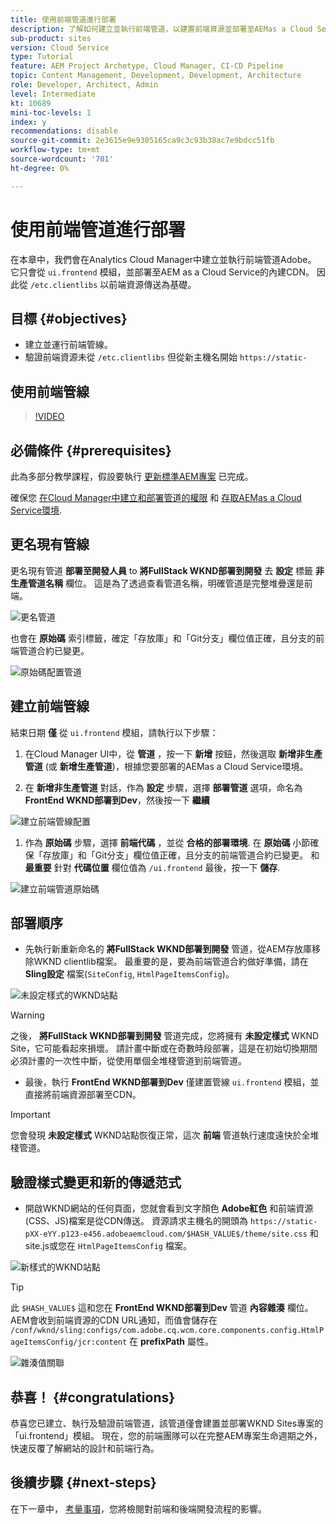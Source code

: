 ```yaml
---
title: 使用前端管道進行部署
description: 了解如何建立並執行前端管道，以建置前端資源並部署至AEMas a Cloud Service的內建CDN。
sub-product: sites
version: Cloud Service
type: Tutorial
feature: AEM Project Archetype, Cloud Manager, CI-CD Pipeline
topic: Content Management, Development, Development, Architecture
role: Developer, Architect, Admin
level: Intermediate
kt: 10689
mini-toc-levels: 1
index: y
recommendations: disable
source-git-commit: 2e3615e9e9305165ca9c3c93b38ac7e9bdcc51fb
workflow-type: tm+mt
source-wordcount: '701'
ht-degree: 0%

---
```



# 使用前端管道進行部署

在本章中，我們會在Analytics Cloud Manager中建立並執行前端管道Adobe。 它只會從 `ui.frontend` 模組，並部署至AEM as a Cloud Service的內建CDN。 因此從  `/etc.clientlibs` 以前端資源傳送為基礎。


## 目標 {#objectives}

* 建立並運行前端管線。
* 驗證前端資源未從 `/etc.clientlibs` 但從新主機名開始 `https://static-`

## 使用前端管線

>[!VIDEO](https://video.tv.adobe.com/v/3409420/)

## 必備條件 {#prerequisites}

此為多部分教學課程，假設要執行 [更新標準AEM專案](./update-project.md) 已完成。

確保您 [在Cloud Manager中建立和部署管道的權限](https://experienceleague.adobe.com/docs/experience-manager-cloud-manager/content/requirements/users-and-roles.html?lang=en#role-definitions) 和 [存取AEMas a Cloud Service環境](https://experienceleague.adobe.com/docs/experience-manager-cloud-service/content/implementing/using-cloud-manager/manage-environments.html).

## 更名現有管線

更名現有管道 __部署至開發人員__ to  __將FullStack WKND部署到開發__ 去 __設定__ 標籤 __非生產管道名稱__ 欄位。 這是為了透過查看管道名稱，明確管道是完整堆疊還是前端。

![更名管道](assets/fullstack-wknd-deploy-dev-pipeline.png)


也會在 __原始碼__ 索引標籤，確定「存放庫」和「Git分支」欄位值正確，且分支的前端管道合約已變更。

![原始碼配置管道](assets/fullstack-wknd-source-code-config.png)


## 建立前端管線

結束日期 __僅__ 從 `ui.frontend` 模組，請執行以下步驟：

1. 在Cloud Manager UI中，從 __管道__ ，按一下 __新增__ 按鈕，然後選取 __新增非生產管道__ (或 __新增生產管道__)，根據您要部署的AEMas a Cloud Service環境。

1. 在 __新增非生產管道__ 對話，作為 __設定__ 步驟，選擇 __部署管道__ 選項，命名為 __FrontEnd WKND部署到Dev__，然後按一下 __繼續__

![建立前端管線配置](assets/create-frontend-pipeline-configs.png)

1. 作為 __原始碼__ 步驟，選擇 __前端代碼__ ，並從 __合格的部署環境__. 在 __原始碼__ 小節確保「存放庫」和「Git分支」欄位值正確，且分支的前端管道合約已變更。
和 __最重要__ 針對 __代碼位置__ 欄位值為 `/ui.frontend` 最後，按一下 __儲存__.

![建立前端管道原始碼](assets/create-frontend-pipeline-source-code.png)


## 部署順序

* 先執行新重新命名的 __將FullStack WKND部署到開發__ 管道，從AEM存放庫移除WKND clientlib檔案。 最重要的是，要為前端管道合約做好準備，請在 __Sling設定__ 檔案(`SiteConfig`, `HtmlPageItemsConfig`)。

![未設定樣式的WKND站點](assets/unstyled-wknd-site.png)

>[!WARNING]
>
>之後， __將FullStack WKND部署到開發__ 管道完成，您將擁有 __未設定樣式__ WKND Site，它可能看起來損壞。 請計畫中斷或在奇數時段部署，這是在初始切換期間必須計畫的一次性中斷，從使用單個全堆棧管道到前端管道。


* 最後，執行 __FrontEnd WKND部署到Dev__ 僅建置管線 `ui.frontend` 模組，並直接將前端資源部署至CDN。

>[!IMPORTANT]
>
>您會發現 __未設定樣式__ WKND站點恢復正常，這次 __前端__ 管道執行速度遠快於全堆棧管道。

## 驗證樣式變更和新的傳遞范式

* 開啟WKND網站的任何頁面，您就會看到文字顏色 __Adobe紅色__ 和前端資源(CSS、JS)檔案是從CDN傳送。 資源請求主機名的開頭為 `https://static-pXX-eYY.p123-e456.adobeaemcloud.com/$HASH_VALUE$/theme/site.css` 和site.js或您在 `HtmlPageItemsConfig` 檔案。


![新樣式的WKND站點](assets/newly-styled-wknd-site.png)



>[!TIP]
>
>此 `$HASH_VALUE$` 這和您在 __FrontEnd WKND部署到Dev__  管道 __內容雜湊__ 欄位。 AEM會收到前端資源的CDN URL通知，而值會儲存在 `/conf/wknd/sling:configs/com.adobe.cq.wcm.core.components.config.HtmlPageItemsConfig/jcr:content` 在 __prefixPath__ 屬性。


![雜湊值關聯](assets/hash-value-correlartion.png)



## 恭喜！ {#congratulations}

恭喜您已建立、執行及驗證前端管道，該管道僅會建置並部署WKND Sites專案的「ui.frontend」模組。 現在，您的前端團隊可以在完整AEM專案生命週期之外，快速反覆了解網站的設計和前端行為。

## 後續步驟 {#next-steps}

在下一章中， [考量事項](considerations.md)，您將檢閱對前端和後端開發流程的影響。

